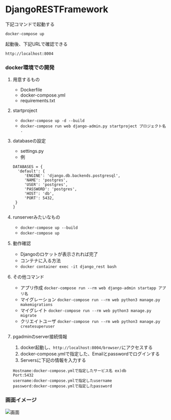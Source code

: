 # DjangoRESTFramework

下記コマンドで起動する
```
docker-compose up
```
起動後、下記URLで確認できる
```
http://localhost:8004
```

### docker環境での開発
1. 用意するもの
   - Dockerfile
   - docker-compose.yml
   - requirements.txt

2. startproject
   - ``` docker-compose up -d --build ```
   - ``` docker-compose run web django-admin.py startproject プロジェクト名 . ```

3. databaseの設定
   - settings.py
   - 例
   ```
   DATABASES = {
     'default': {
        'ENGINE': 'django.db.backends.postgresql',
        'NAME': 'postgres',
        'USER': 'postgres',
        'PASSWORD': 'postgres',
        'HOST': 'db',
        'PORT': 5432,
    }
   }
   ```

4. runserverみたいなもの
   - ``` docker-compose up --build ```
   - ``` docker-compose up ```

5. 動作確認
   - Djangoのロケットが表示されれば完了
   - コンテナに入る方法
   - ```docker container exec -it django_rest bash```

6. その他コマンド
   - アプリ作成
   ``` docker-compose run --rm web django-admin startapp アプリ名 ```
   - マイグレーション
   ``` docker-compose run --rm web python3 manage.py makemigrations ```
   - マイグレイト
   ``` docker-compose run --rm web python3 manage.py migrate ```
   - クリエイトユーザ
   ``` docker-compose run --rm web python3 manage.py createsuperuser ```

7. pgadminのserver接続情報
   1. docker起動し、`http://localhost:8004/browser/`にアクセスする
   2. docker-compose.ymlで指定した、Emailとpasswordでログインする
   3. Serversに下記の情報を入力する
   ```
   Hostname:docker-compose.ymlで指定したサービス名 ex)db
   Port:5432
   username:docker-compose.ymlで指定したusername
   password:docker-compose.ymlで指定したpassword
   ```

### 画面イメージ
![画面](/img/image01.png) 